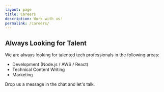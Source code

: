 ```yaml
---
layout: page
title: Careers
description: Work with us!
permalink: /careers/
---
```


## Always Looking for Talent

We are always looking for talented tech professionals in the following areas:

- Development (Node.js / AWS / React)
- Technical Content Writing
- Marketing

Drop us a message in the chat and let's talk.
